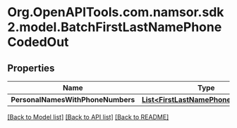 # Org.OpenAPITools.com.namsor.sdk2.model.BatchFirstLastNamePhoneCodedOut
## Properties

Name | Type | Description | Notes
------------ | ------------- | ------------- | -------------
**PersonalNamesWithPhoneNumbers** | [**List&lt;FirstLastNamePhoneCodedOut&gt;**](FirstLastNamePhoneCodedOut.md) |  | [optional] 

[[Back to Model list]](../README.md#documentation-for-models) [[Back to API list]](../README.md#documentation-for-api-endpoints) [[Back to README]](../README.md)

